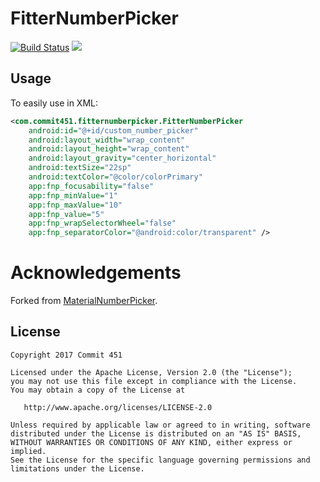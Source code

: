 # FitterNumberPicker

[![Build Status](https://travis-ci.org/Commit451/FitterNumberPicker.svg?branch=master)](https://travis-ci.org/Commit451/FitterNumberPicker) [![](https://jitpack.io/v/Commit451/FitterNumberPicker.svg)](https://jitpack.io/#Commit451/FitterNumberPicker)

## Usage

To easily use in XML:

```xml
<com.commit451.fitternumberpicker.FitterNumberPicker
    android:id="@+id/custom_number_picker"
    android:layout_width="wrap_content"
    android:layout_height="wrap_content"
    android:layout_gravity="center_horizontal"
    android:textSize="22sp"
    android:textColor="@color/colorPrimary"
    app:fnp_focusability="false"
    app:fnp_minValue="1"
    app:fnp_maxValue="10"
    app:fnp_value="5"
    app:fnp_wrapSelectorWheel="false"
    app:fnp_separatorColor="@android:color/transparent" />
```

# Acknowledgements
Forked from [MaterialNumberPicker](https://github.com/KasualBusiness/MaterialNumberPicker).

License
--------

    Copyright 2017 Commit 451

    Licensed under the Apache License, Version 2.0 (the "License");
    you may not use this file except in compliance with the License.
    You may obtain a copy of the License at

       http://www.apache.org/licenses/LICENSE-2.0

    Unless required by applicable law or agreed to in writing, software
    distributed under the License is distributed on an "AS IS" BASIS,
    WITHOUT WARRANTIES OR CONDITIONS OF ANY KIND, either express or implied.
    See the License for the specific language governing permissions and
    limitations under the License.
